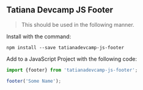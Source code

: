 ## Tatiana Devcamp JS Footer

> This should be used in the following manner.

Install with the command:

```
npm install --save tatianadevcamp-js-footer
```

Add to a JavaScript Project with the following code:

```javascript
import {footer} from 'tatianadevcamp-js-footer';

footer('Some Name');
```